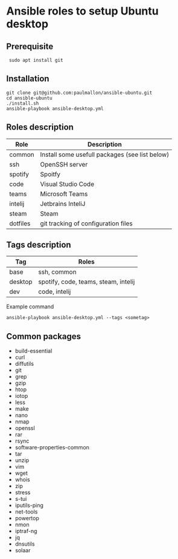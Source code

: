 # Ansible roles to setup Ubuntu desktop

 ## Prerequisite

     sudo apt install git


## Installation
    git clone git@github.com:paulmallon/ansible-ubuntu.git
    cd ansible-ubuntu
    ./install.sh
    ansible-playbook ansible-desktop.yml



## Roles description

| Role                     | Description  
|--------------------------|----------------------------------------------
|common                    | Install some usefull packages (see list below)
|ssh                       | OpenSSH server
|spotify                   | Spoitfy 
|code                      | Visual Studio Code
|teams                     | Microsoft Teams
|intelij                   | Jetbrains InteliJ
|steam                     | Steam
|dotfiles                  | git tracking of configuration files 



## Tags description

| Tag | Roles
|-----|----------------
|base | ssh, common
|desktop| spotify, code, teams, steam, intelij
|dev| code, intelij


Example command

    ansible-playbook ansible-desktop.yml --tags <sometag>



## Common packages

 - build-essential
  - curl
  - diffutils
  - git
  - grep
  - gzip
  - htop
  - iotop
  - less
  - make
  - nano
  - nmap
  - openssl
  - rar
  - rsync
  - software-properties-common
  - tar
  - unzip
  - vim
  - wget
  - whois
  - zip
  - stress
  - s-tui
  - iputils-ping 
  - net-tools
  - powertop
  - nmon
  - iptraf-ng
  - jq
  - dnsutils
  - solaar
